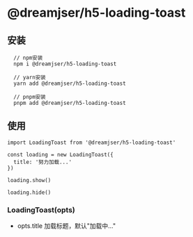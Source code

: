 # @dreamjser/h5-loading-toast

## 安装

```
  // npm安装
  npm i @dreamjser/h5-loading-toast

  // yarn安装
  yarn add @dreamjser/h5-loading-toast

  // pnpm安装
  pnpm add @dreamjser/h5-loading-toast
```


## 使用

```
import LoadingToast from '@dreamjser/h5-loading-toast'

const loading = new LoadingToast({
  title: '努力加载...'
})

loading.show()

loading.hide()
```

### LoadingToast(opts)

+ opts.title 加载标题，默认"加载中..."
